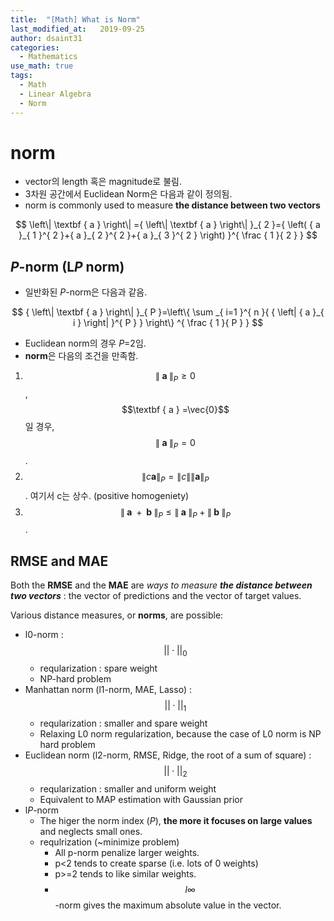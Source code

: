 ```yaml
---
title:  "[Math] What is Norm"
last_modified_at:   2019-09-25
author: dsaint31
categories: 
  - Mathematics
use_math: true
tags: 
  - Math 
  - Linear Algebra
  - Norm
---
```


# norm

* vector의 length 혹은 magnitude로 불림.
* 3차원 공간에서 Euclidean Norm은 다음과 같이 정의됨.
* norm is commonly used to measure **the distance between two vectors**

$$ 
\left\| \textbf { a }  \right\| ={ \left\| \textbf { a }  \right\|  }_{ 2 }={ \left( { a }_{ 1 }^{ 2 }+{ a }_{ 2 }^{ 2 }+{ a }_{ 3 }^{ 2 } \right)  }^{ \frac { 1 }{ 2 }  } 
$$

## *P*-norm (L*P* norm)
* 일반화된 *P*-norm은 다음과 같음.

$$ 
{ \left\| \textbf { a }  \right\|  }_{ P }=\left\{ \sum _{ i=1 }^{ n }{ { \left| { a }_{ i } \right|  }^{ P } }  \right\} ^{ \frac { 1 }{ P }  }
$$

* Euclidean norm의 경우 $P$=2임.
* **norm**은 다음의 조건을 만족함.
1. $${ \left\| \textbf { a }  \right\|  }_{ P }\ge 0$$ , $$\textbf { a } =\vec{0}$$일 경우, $${ \left\| \textbf { a }  \right\|  }_{ P }=0$$.
2. $${ \left\| c \textbf{a} \right\| }_P = \left\| c \right\| { \left\| \textbf{a} \right\| }_{P}$$. 여기서 c는 상수. (positive homogeniety)
3. $${ \left\| \textbf { a } +\textbf { b }  \right\|  }_{ P }\le { \left\| \textbf { a }  \right\|  }_{ P }+{ \left\| \textbf { b }  \right\|  }_{ P }$$.


## RMSE and MAE

Both the **RMSE** and the **MAE** are *ways to measure **the distance between two vectors*** : the vector of predictions and the vector of target values. 

Various distance measures, or **norms**, are possible:

* l0-norm : $$|| \cdot ||_0$$
  * reqularization : spare weight 
  * NP-hard problem
* Manhattan norm (l1-norm, MAE, Lasso) : $$|| \cdot ||_1$$
  * reqularization : smaller and spare weight 
  * Relaxing L0 norm regularization, because the case of L0 norm is NP hard problem
* Euclidean norm (l2-norm, RMSE, Ridge, the root of a sum of square) : $$|| \cdot ||_2$$
  * reqularization : smaller and uniform weight 
  * Equivalent to MAP estimation with Gaussian prior 
* l*P*-norm
  * The higer the norm index (*P*), **the more it focuses on large values** and neglects small ones.
  * requlrization (~minimize problem)
    * All p-norm penalize larger weights.
    * p<2 tends to create sparse (i.e. lots of 0 weights)
    * p>=2 tends to like similar weights.
    * $$l\infty$$-norm gives the maximum absolute value in the vector.
